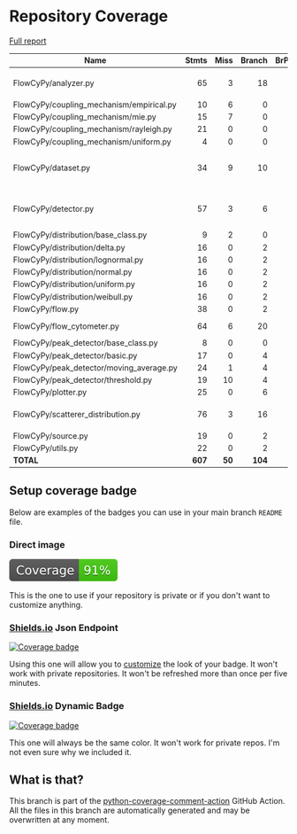 # Repository Coverage

[Full report](https://htmlpreview.github.io/?https://github.com/MartinPdeS/FlowCyPy/blob/python-coverage-comment-action-data/htmlcov/index.html)

| Name                                       |    Stmts |     Miss |   Branch |   BrPart |   Cover |   Missing |
|------------------------------------------- | -------: | -------: | -------: | -------: | ------: | --------: |
| FlowCyPy/analyzer.py                       |       65 |        3 |       18 |        3 |     93% |48, 112, 117 |
| FlowCyPy/coupling\_mechanism/empirical.py  |       10 |        6 |        0 |        0 |     40% |     38-46 |
| FlowCyPy/coupling\_mechanism/mie.py        |       15 |        7 |        0 |        0 |     53% |     45-77 |
| FlowCyPy/coupling\_mechanism/rayleigh.py   |       21 |        0 |        0 |        0 |    100% |           |
| FlowCyPy/coupling\_mechanism/uniform.py    |        4 |        0 |        0 |        0 |    100% |           |
| FlowCyPy/dataset.py                        |       34 |        9 |       10 |        1 |     68% |37-38, 54-64, 110-111 |
| FlowCyPy/detector.py                       |       57 |        3 |        6 |        2 |     92% |89-90, 116->exit, 148 |
| FlowCyPy/distribution/base\_class.py       |        9 |        2 |        0 |        0 |     78% |    23, 27 |
| FlowCyPy/distribution/delta.py             |       16 |        0 |        2 |        0 |    100% |           |
| FlowCyPy/distribution/lognormal.py         |       16 |        0 |        2 |        0 |    100% |           |
| FlowCyPy/distribution/normal.py            |       16 |        0 |        2 |        0 |    100% |           |
| FlowCyPy/distribution/uniform.py           |       16 |        0 |        2 |        0 |    100% |           |
| FlowCyPy/distribution/weibull.py           |       16 |        0 |        2 |        0 |    100% |           |
| FlowCyPy/flow.py                           |       38 |        0 |        2 |        0 |    100% |           |
| FlowCyPy/flow\_cytometer.py                |       64 |        6 |       20 |        1 |     87% |   113-118 |
| FlowCyPy/peak\_detector/base\_class.py     |        8 |        0 |        0 |        0 |    100% |           |
| FlowCyPy/peak\_detector/basic.py           |       17 |        0 |        4 |        0 |    100% |           |
| FlowCyPy/peak\_detector/moving\_average.py |       24 |        1 |        4 |        1 |     93% |        77 |
| FlowCyPy/peak\_detector/threshold.py       |       19 |       10 |        4 |        0 |     48% |     43-62 |
| FlowCyPy/plotter.py                        |       25 |        0 |        6 |        1 |     97% |    71->84 |
| FlowCyPy/scatterer\_distribution.py        |       76 |        3 |       16 |        3 |     93% |126, 163, 247 |
| FlowCyPy/source.py                         |       19 |        0 |        2 |        0 |    100% |           |
| FlowCyPy/utils.py                          |       22 |        0 |        2 |        0 |    100% |           |
|                                  **TOTAL** |  **607** |   **50** |  **104** |   **12** | **90%** |           |


## Setup coverage badge

Below are examples of the badges you can use in your main branch `README` file.

### Direct image

[![Coverage badge](https://raw.githubusercontent.com/MartinPdeS/FlowCyPy/python-coverage-comment-action-data/badge.svg)](https://htmlpreview.github.io/?https://github.com/MartinPdeS/FlowCyPy/blob/python-coverage-comment-action-data/htmlcov/index.html)

This is the one to use if your repository is private or if you don't want to customize anything.

### [Shields.io](https://shields.io) Json Endpoint

[![Coverage badge](https://img.shields.io/endpoint?url=https://raw.githubusercontent.com/MartinPdeS/FlowCyPy/python-coverage-comment-action-data/endpoint.json)](https://htmlpreview.github.io/?https://github.com/MartinPdeS/FlowCyPy/blob/python-coverage-comment-action-data/htmlcov/index.html)

Using this one will allow you to [customize](https://shields.io/endpoint) the look of your badge.
It won't work with private repositories. It won't be refreshed more than once per five minutes.

### [Shields.io](https://shields.io) Dynamic Badge

[![Coverage badge](https://img.shields.io/badge/dynamic/json?color=brightgreen&label=coverage&query=%24.message&url=https%3A%2F%2Fraw.githubusercontent.com%2FMartinPdeS%2FFlowCyPy%2Fpython-coverage-comment-action-data%2Fendpoint.json)](https://htmlpreview.github.io/?https://github.com/MartinPdeS/FlowCyPy/blob/python-coverage-comment-action-data/htmlcov/index.html)

This one will always be the same color. It won't work for private repos. I'm not even sure why we included it.

## What is that?

This branch is part of the
[python-coverage-comment-action](https://github.com/marketplace/actions/python-coverage-comment)
GitHub Action. All the files in this branch are automatically generated and may be
overwritten at any moment.